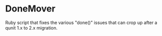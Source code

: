 # DoneMover
Ruby script that fixes the various "done()" issues that can crop up after a qunit 1.x to 2.x migration.
